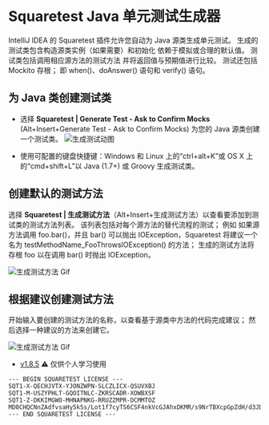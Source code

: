 # Squaretest Java 单元测试生成器

IntelliJ IDEA 的 Squaretest 插件允许您自动为 Java 源类生成单元测试。
生成的测试类包含构造源类实例（如果需要）和初始化
依赖于模拟或合理的默认值。 测试类包括调用相应源方法的测试方法
并将返回值与预期值进行比较。 测试还包括 Mockito 存根； 即 when()、doAnswer() 语句和 verify() 语句。

## 为 Java 类创建测试类
- 选择 **Squaretest | Generate Test - Ask to Confirm Mocks** (Alt+Insert+Generate Test - Ask to Confirm Mocks) 为您的 Java 源类创建一个测试类。
![生成测试动图](./img/squaretest/create-test-class.gif)

- 使用可配置的键盘快捷键：Windows 和 Linux 上的“ctrl+alt+K”或 OS X 上的“cmd+shift+L”以 Java (1.7+) 或 Groovy 生成测试类。

## 创建默认的测试方法
选择 **Squaretest | 生成测试方法**（Alt+Insert+生成测试方法）以查看要添加到测试类的测试方法列表。
该列表包括对每个源方法的替代流程的测试； 例如 如果源方法调用 foo.bar()，并且 bar() 可以抛出 IOException，Squaretest 将建议一个名为 testMethodName_FooThrowsIOException() 的方法； 生成的测试方法将存根 foo 以在调用 bar() 时抛出 IOException。

![生成测试方法 Gif](./img/squaretest/create-test-methods.gif)

## 根据建议创建测试方法
开始输入要创建的测试方法的名称，以查看基于源类中方法的代码完成建议； 然后选择一种建议的方法来创建它。

![生成测试方法 Gif](./img/squaretest/create-test-method.gif)


- [v1.8.5](https://pan.baidu.com/s/15f7_rgGrEix-E70q-exZZg?pwd=0918) ⚠️ 仅供个人学习使用

```text
--- BEGIN SQUARETEST LICENSE ---
SQT1-X-QECHJVTX-YJONZWPN-SLCZLICX-QSUVXBJ
SQT1-M-USZYPHLT-GQOITNLC-ZKRSCADR-XOWBXSF
SQT1-Z-DKKIMGWO-MHNAPNKG-RRUZZMPR-DCMMTOZ
MD0CHQCNnZAdfvsaHy5kSs/Lot1f7cyTS6CSF4nkVcGJAhxDKMR/s9NrTBXcpGpZdH/d3JD9+dhYk+35abQ8
--- END SQUARETEST LICENSE ---
```